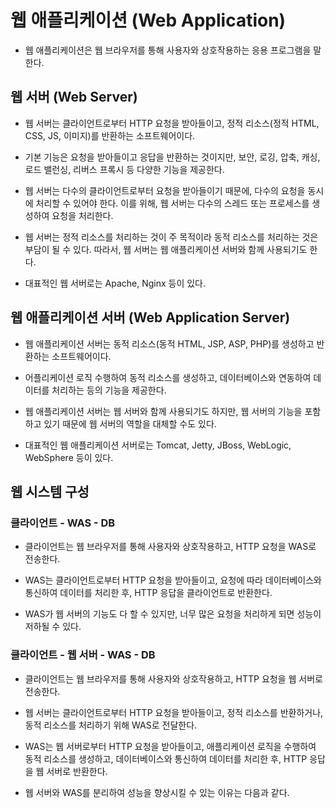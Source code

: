 # 웹 애플리케이션 (Web Application)

- 웹 애플리케이션은 웹 브라우저를 통해 사용자와 상호작용하는 응용 프로그램을 말한다.

## 웹 서버 (Web Server)

- 웹 서버는 클라이언트로부터 HTTP 요청을 받아들이고, 정적 리소스(정적 HTML, CSS, JS, 이미지)를 반환하는 소프트웨어이다.

- 기본 기능은 요청을 받아들이고 응답을 반환하는 것이지만, 보안, 로깅, 압축, 캐싱, 로드 밸런싱, 리버스 프록시 등 다양한 기능을 제공한다.

- 웹 서버는 다수의 클라이언트로부터 요청을 받아들이기 때문에, 다수의 요청을 동시에 처리할 수 있어야 한다. 이를 위해, 웹 서버는 다수의 스레드 또는 프로세스를 생성하여 요청을 처리한다.

- 웹 서버는 정적 리소스를 처리하는 것이 주 목적이라 동적 리소스를 처리하는 것은 부담이 될 수 있다. 따라서, 웹 서버는 웹 애플리케이션 서버와 함께 사용되기도 한다.

- 대표적인 웹 서버로는 Apache, Nginx 등이 있다.

## 웹 애플리케이션 서버 (Web Application Server)

- 웹 애플리케이션 서버는 동적 리소스(동적 HTML, JSP, ASP, PHP)를 생성하고 반환하는 소프트웨어이다.

- 어플리케이션 로직 수행하여 동적 리소스를 생성하고, 데이터베이스와 연동하여 데이터를 처리하는 등의 기능을 제공한다.

- 웹 애플리케이션 서버는 웹 서버와 함께 사용되기도 하지만, 웹 서버의 기능을 포함하고 있기 때문에 웹 서버의 역할을 대체할 수도 있다.

- 대표적인 웹 애플리케이션 서버로는 Tomcat, Jetty, JBoss, WebLogic, WebSphere 등이 있다.

## 웹 시스템 구성

### 클라이언트 - WAS -  DB

- 클라이언트는 웹 브라우저를 통해 사용자와 상호작용하고, HTTP 요청을 WAS로 전송한다.

- WAS는 클라이언트로부터 HTTP 요청을 받아들이고, 요청에 따라 데이터베이스와 통신하여 데이터를 처리한 후, HTTP 응답을 클라이언트로 반환한다.

- WAS가 웹 서버의 기능도 다 할 수 있지만, 너무 많은 요청을 처리하게 되면 성능이 저하될 수 있다.


### 클라이언트 - 웹 서버 - WAS - DB

- 클라이언트는 웹 브라우저를 통해 사용자와 상호작용하고, HTTP 요청을 웹 서버로 전송한다.

- 웹 서버는 클라이언트로부터 HTTP 요청을 받아들이고, 정적 리소스를 반환하거나, 동적 리소스를 처리하기 위해 WAS로 전달한다.

- WAS는 웹 서버로부터 HTTP 요청을 받아들이고, 애플리케이션 로직을 수행하여 동적 리소스를 생성하고, 데이터베이스와 통신하여 데이터를 처리한 후, HTTP 응답을 웹 서버로 반환한다.

- 웹 서버와 WAS를 분리하여 성능을 향상시킬 수 있는 이유는 다음과 같다.



